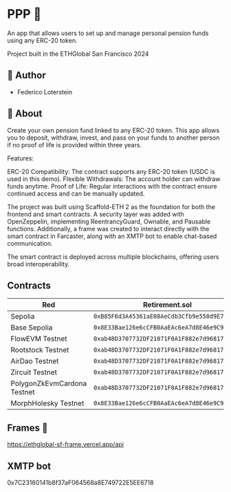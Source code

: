 #   PPP 🐣
An app that allows users to set up and manage personal pension funds using any ERC-20 token.

Project built in the ETHGlobal San Francisco 2024

## 👤 Author
- Federico Loterstein 

## 🌈 About

Create your own pension fund linked to any ERC-20 token. This app allows you to deposit, withdraw, invest, and pass on your funds to another person if no proof of life is provided within three years.

Features:

ERC-20 Compatibility: The contract supports any ERC-20 token (USDC is used in this demo). 
Flexible Withdrawals: The account holder can withdraw funds anytime. 
Proof of Life: Regular interactions with the contract ensure continued access and can be manually updated.

The project was built using Scaffold-ETH 2 as the foundation for both the frontend and smart contracts. A security layer was added with OpenZeppelin, implementing ReentrancyGuard, Ownable, and Pausable functions. Additionally, a frame was created to interact directly with the smart contract in Farcaster, along with an XMTP bot to enable chat-based communication.

The smart contract is deployed across multiple blockchains, offering users broad interoperability.
## Contracts

| Red                         | Retirement.sol                               | USDCMock.sol                                 |
| --------------------------- | -------------------------------------------- | -------------------------------------------- |
| Sepolia                     | `0xB85F6d3A45361aE08AeCdb3Cfb9e558d9E7B94B7` | `0x8E33Bae126e6cCFB0AaEAc6eA7d8E46e9C957D28` |
| Base Sepolia                | `0x8E33Bae126e6cCFB0AaEAc6eA7d8E46e9C957D28` | `0xA4832FB68BF9ca311e317b24F7bBc524c80E2dDE` |
| FlowEVM Testnet             | `0xab48D3707732DF21071F0A1F882e7d968174A840` | `0x4bB24185e5e0e80A92f5730BA78990aA60854e77` |
| Rootstock Testnet           | `0xab48D3707732DF21071F0A1F882e7d968174A840` | `0x4bB24185e5e0e80A92f5730BA78990aA60854e77` |
| AirDao Testnet              | `0xab48D3707732DF21071F0A1F882e7d968174A840` | `0x4bB24185e5e0e80A92f5730BA78990aA60854e77` |
| Zircuit Testnet             | `0xab48D3707732DF21071F0A1F882e7d968174A840` | `0x4bB24185e5e0e80A92f5730BA78990aA60854e77` |
| PolygonZkEvmCardona Testnet | `0xab48D3707732DF21071F0A1F882e7d968174A840` | `0x4bB24185e5e0e80A92f5730BA78990aA60854e77` |
| MorphHolesky Testnet         | `0x8E33Bae126e6cCFB0AaEAc6eA7d8E46e9C957D28` | `0xA4832FB68BF9ca311e317b24F7bBc524c80E2dDE` |


## Frames 🌅

https://ethglobal-sf-frame.vercel.app/api

## XMTP bot

0x7C23160141b8f37aF064568a8E749722E5EE6718

